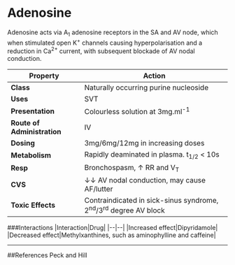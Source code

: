 # Adenosine

Adenosine acts via A<sub>1</sub> adenosine receptors in the SA and AV node, which when stimulated open K<sup>+</sup> channels causing hyperpolarisation and a reduction in Ca<sup>2+</sup> current, with subsequent blockade of AV nodal conduction.

|Property|Action|
|--|--|
|**Class**|Naturally occurring purine nucleoside|
|**Uses**|SVT|
|**Presentation**|Colourless solution at 3mg.ml<sup>-1</sup>|
|**Route of Administration**|IV|
|**Dosing**|3mg/6mg/12mg in increasing doses|
|**Metabolism**|Rapidly deaminated in plasma. t<sub>1/2</sub> < 10s|
|**Resp**|Bronchospasm, ↑ RR and V<sub>T</sub>|
|**CVS**|↓↓ AV nodal conduction, may cause AF/lutter|
|**Toxic Effects**|Contraindicated in sick-sinus syndrome, 2<sup>nd</sup>/3<sup>rd</sup> degree AV block|

###Interactions
|Interaction|Drug|
|--|--|
|Increased effect|Dipyridamole|
|Decreased effect|Methylxanthines, such as aminophylline and caffeine|

---
##References
Peck and Hill
